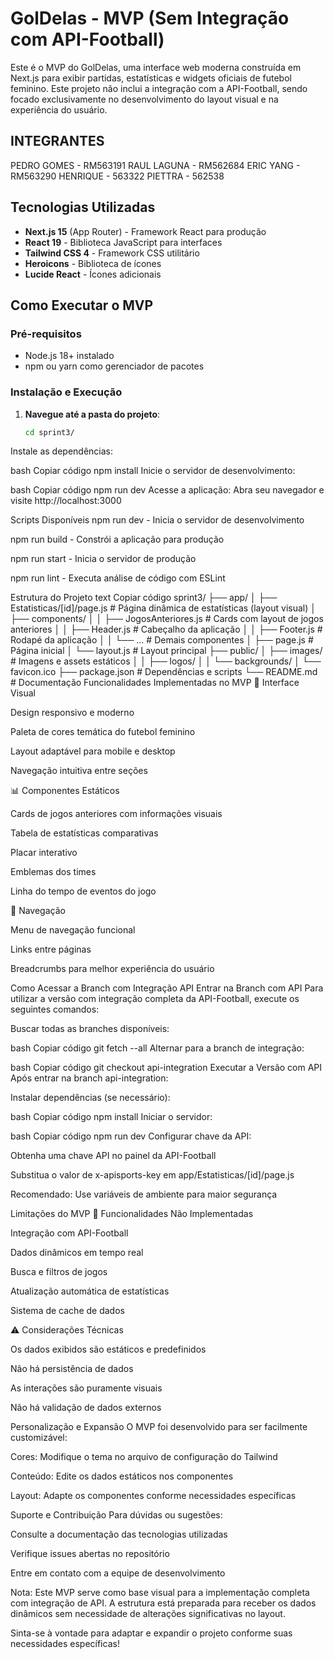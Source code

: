 # GolDelas - MVP (Sem Integração com API-Football)

Este é o MVP do GolDelas, uma interface web moderna construída em Next.js para exibir partidas, estatísticas e widgets oficiais de futebol feminino. Este projeto não inclui a integração com a API-Football, sendo focado exclusivamente no desenvolvimento do layout visual e na experiência do usuário.

## INTEGRANTES
PEDRO GOMES - RM563191
RAUL LAGUNA - RM562684
ERIC YANG - RM563290
HENRIQUE - 563322
PIETTRA - 562538

## Tecnologias Utilizadas
- **Next.js 15** (App Router) - Framework React para produção
- **React 19** - Biblioteca JavaScript para interfaces
- **Tailwind CSS 4** - Framework CSS utilitário
- **Heroicons** - Biblioteca de ícones
- **Lucide React** - Ícones adicionais

## Como Executar o MVP

### Pré-requisitos
- Node.js 18+ instalado
- npm ou yarn como gerenciador de pacotes

### Instalação e Execução
1. **Navegue até a pasta do projeto**:
   ```bash
   cd sprint3/
Instale as dependências:

bash
Copiar código
npm install
Inicie o servidor de desenvolvimento:

bash
Copiar código
npm run dev
Acesse a aplicação:
Abra seu navegador e visite http://localhost:3000

Scripts Disponíveis
npm run dev - Inicia o servidor de desenvolvimento

npm run build - Constrói a aplicação para produção

npm run start - Inicia o servidor de produção

npm run lint - Executa análise de código com ESLint

Estrutura do Projeto
text
Copiar código
sprint3/
├── app/
│   ├── Estatisticas/[id]/page.js      # Página dinâmica de estatísticas (layout visual)
│   ├── components/
│   │   ├── JogosAnteriores.js         # Cards com layout de jogos anteriores
│   │   ├── Header.js                  # Cabeçalho da aplicação
│   │   ├── Footer.js                  # Rodapé da aplicação
│   │   └── ...                        # Demais componentes
│   ├── page.js                        # Página inicial
│   └── layout.js                      # Layout principal
├── public/
│   ├── images/                        # Imagens e assets estáticos
│   │   ├── logos/
│   │   └── backgrounds/
│   └── favicon.ico
├── package.json                       # Dependências e scripts
└── README.md                          # Documentação
Funcionalidades Implementadas no MVP
🎨 Interface Visual

Design responsivo e moderno

Paleta de cores temática do futebol feminino

Layout adaptável para mobile e desktop

Navegação intuitiva entre seções

📊 Componentes Estáticos

Cards de jogos anteriores com informações visuais

Tabela de estatísticas comparativas

Placar interativo

Emblemas dos times

Linha do tempo de eventos do jogo

🧭 Navegação

Menu de navegação funcional

Links entre páginas

Breadcrumbs para melhor experiência do usuário

Como Acessar a Branch com Integração API
Entrar na Branch com API
Para utilizar a versão com integração completa da API-Football, execute os seguintes comandos:

Buscar todas as branches disponíveis:

bash
Copiar código
git fetch --all
Alternar para a branch de integração:

bash
Copiar código
git checkout api-integration
Executar a Versão com API
Após entrar na branch api-integration:

Instalar dependências (se necessário):

bash
Copiar código
npm install
Iniciar o servidor:

bash
Copiar código
npm run dev
Configurar chave da API:

Obtenha uma chave API no painel da API-Football

Substitua o valor de x-apisports-key em app/Estatisticas/[id]/page.js

Recomendado: Use variáveis de ambiente para maior segurança

Limitações do MVP
🔴 Funcionalidades Não Implementadas

Integração com API-Football

Dados dinâmicos em tempo real

Busca e filtros de jogos

Atualização automática de estatísticas

Sistema de cache de dados

⚠️ Considerações Técnicas

Os dados exibidos são estáticos e predefinidos

Não há persistência de dados

As interações são puramente visuais

Não há validação de dados externos

Personalização e Expansão
O MVP foi desenvolvido para ser facilmente customizável:

Cores: Modifique o tema no arquivo de configuração do Tailwind

Conteúdo: Edite os dados estáticos nos componentes

Layout: Adapte os componentes conforme necessidades específicas

Suporte e Contribuição
Para dúvidas ou sugestões:

Consulte a documentação das tecnologias utilizadas

Verifique issues abertas no repositório

Entre em contato com a equipe de desenvolvimento

Nota: Este MVP serve como base visual para a implementação completa com integração de API. A estrutura está preparada para receber os dados dinâmicos sem necessidade de alterações significativas no layout.

Sinta-se à vontade para adaptar e expandir o projeto conforme suas necessidades específicas!
